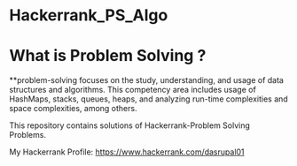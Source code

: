 # Hackerrank_PS_Algo
# What is Problem Solving ?
**problem-solving focuses on the study, understanding, and usage of data structures and algorithms. This competency area includes usage of HashMaps, stacks, queues, heaps, and analyzing run-time complexities and space complexities, among others.

This repository contains solutions of Hackerrank-Problem Solving Problems.

My Hackerrank Profile: https://www.hackerrank.com/dasrupal01

